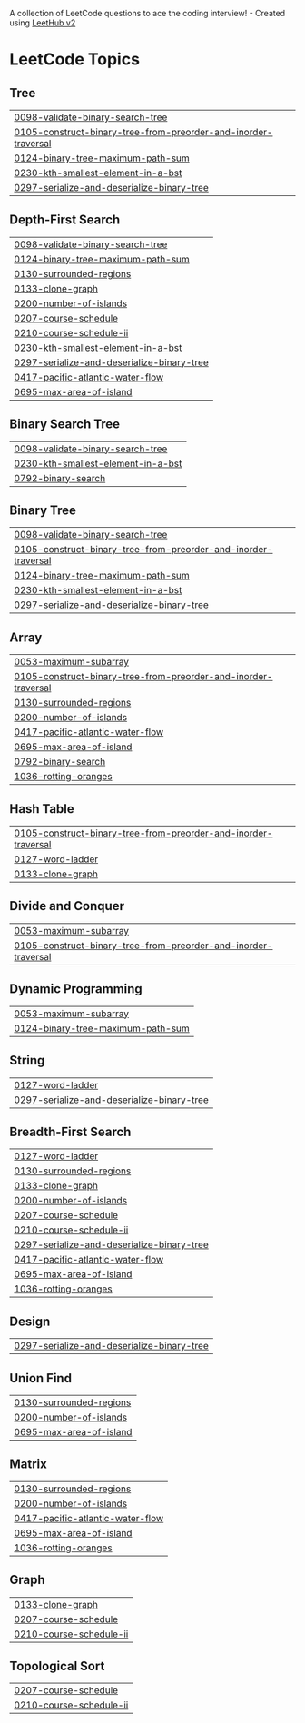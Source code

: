 A collection of LeetCode questions to ace the coding interview! - Created using [LeetHub v2](https://github.com/arunbhardwaj/LeetHub-2.0)
<!---LeetCode Topics Start-->
# LeetCode Topics
## Tree
|  |
| ------- |
| [0098-validate-binary-search-tree](https://github.com/hunarbatra/Leetcode-Solutions/tree/master/0098-validate-binary-search-tree) |
| [0105-construct-binary-tree-from-preorder-and-inorder-traversal](https://github.com/hunarbatra/Leetcode-Solutions/tree/master/0105-construct-binary-tree-from-preorder-and-inorder-traversal) |
| [0124-binary-tree-maximum-path-sum](https://github.com/hunarbatra/Leetcode-Solutions/tree/master/0124-binary-tree-maximum-path-sum) |
| [0230-kth-smallest-element-in-a-bst](https://github.com/hunarbatra/Leetcode-Solutions/tree/master/0230-kth-smallest-element-in-a-bst) |
| [0297-serialize-and-deserialize-binary-tree](https://github.com/hunarbatra/Leetcode-Solutions/tree/master/0297-serialize-and-deserialize-binary-tree) |
## Depth-First Search
|  |
| ------- |
| [0098-validate-binary-search-tree](https://github.com/hunarbatra/Leetcode-Solutions/tree/master/0098-validate-binary-search-tree) |
| [0124-binary-tree-maximum-path-sum](https://github.com/hunarbatra/Leetcode-Solutions/tree/master/0124-binary-tree-maximum-path-sum) |
| [0130-surrounded-regions](https://github.com/hunarbatra/Leetcode-Solutions/tree/master/0130-surrounded-regions) |
| [0133-clone-graph](https://github.com/hunarbatra/Leetcode-Solutions/tree/master/0133-clone-graph) |
| [0200-number-of-islands](https://github.com/hunarbatra/Leetcode-Solutions/tree/master/0200-number-of-islands) |
| [0207-course-schedule](https://github.com/hunarbatra/Leetcode-Solutions/tree/master/0207-course-schedule) |
| [0210-course-schedule-ii](https://github.com/hunarbatra/Leetcode-Solutions/tree/master/0210-course-schedule-ii) |
| [0230-kth-smallest-element-in-a-bst](https://github.com/hunarbatra/Leetcode-Solutions/tree/master/0230-kth-smallest-element-in-a-bst) |
| [0297-serialize-and-deserialize-binary-tree](https://github.com/hunarbatra/Leetcode-Solutions/tree/master/0297-serialize-and-deserialize-binary-tree) |
| [0417-pacific-atlantic-water-flow](https://github.com/hunarbatra/Leetcode-Solutions/tree/master/0417-pacific-atlantic-water-flow) |
| [0695-max-area-of-island](https://github.com/hunarbatra/Leetcode-Solutions/tree/master/0695-max-area-of-island) |
## Binary Search Tree
|  |
| ------- |
| [0098-validate-binary-search-tree](https://github.com/hunarbatra/Leetcode-Solutions/tree/master/0098-validate-binary-search-tree) |
| [0230-kth-smallest-element-in-a-bst](https://github.com/hunarbatra/Leetcode-Solutions/tree/master/0230-kth-smallest-element-in-a-bst) |
| [0792-binary-search](https://github.com/hunarbatra/Leetcode-Solutions/tree/master/0792-binary-search) |
## Binary Tree
|  |
| ------- |
| [0098-validate-binary-search-tree](https://github.com/hunarbatra/Leetcode-Solutions/tree/master/0098-validate-binary-search-tree) |
| [0105-construct-binary-tree-from-preorder-and-inorder-traversal](https://github.com/hunarbatra/Leetcode-Solutions/tree/master/0105-construct-binary-tree-from-preorder-and-inorder-traversal) |
| [0124-binary-tree-maximum-path-sum](https://github.com/hunarbatra/Leetcode-Solutions/tree/master/0124-binary-tree-maximum-path-sum) |
| [0230-kth-smallest-element-in-a-bst](https://github.com/hunarbatra/Leetcode-Solutions/tree/master/0230-kth-smallest-element-in-a-bst) |
| [0297-serialize-and-deserialize-binary-tree](https://github.com/hunarbatra/Leetcode-Solutions/tree/master/0297-serialize-and-deserialize-binary-tree) |
## Array
|  |
| ------- |
| [0053-maximum-subarray](https://github.com/hunarbatra/Leetcode-Solutions/tree/master/0053-maximum-subarray) |
| [0105-construct-binary-tree-from-preorder-and-inorder-traversal](https://github.com/hunarbatra/Leetcode-Solutions/tree/master/0105-construct-binary-tree-from-preorder-and-inorder-traversal) |
| [0130-surrounded-regions](https://github.com/hunarbatra/Leetcode-Solutions/tree/master/0130-surrounded-regions) |
| [0200-number-of-islands](https://github.com/hunarbatra/Leetcode-Solutions/tree/master/0200-number-of-islands) |
| [0417-pacific-atlantic-water-flow](https://github.com/hunarbatra/Leetcode-Solutions/tree/master/0417-pacific-atlantic-water-flow) |
| [0695-max-area-of-island](https://github.com/hunarbatra/Leetcode-Solutions/tree/master/0695-max-area-of-island) |
| [0792-binary-search](https://github.com/hunarbatra/Leetcode-Solutions/tree/master/0792-binary-search) |
| [1036-rotting-oranges](https://github.com/hunarbatra/Leetcode-Solutions/tree/master/1036-rotting-oranges) |
## Hash Table
|  |
| ------- |
| [0105-construct-binary-tree-from-preorder-and-inorder-traversal](https://github.com/hunarbatra/Leetcode-Solutions/tree/master/0105-construct-binary-tree-from-preorder-and-inorder-traversal) |
| [0127-word-ladder](https://github.com/hunarbatra/Leetcode-Solutions/tree/master/0127-word-ladder) |
| [0133-clone-graph](https://github.com/hunarbatra/Leetcode-Solutions/tree/master/0133-clone-graph) |
## Divide and Conquer
|  |
| ------- |
| [0053-maximum-subarray](https://github.com/hunarbatra/Leetcode-Solutions/tree/master/0053-maximum-subarray) |
| [0105-construct-binary-tree-from-preorder-and-inorder-traversal](https://github.com/hunarbatra/Leetcode-Solutions/tree/master/0105-construct-binary-tree-from-preorder-and-inorder-traversal) |
## Dynamic Programming
|  |
| ------- |
| [0053-maximum-subarray](https://github.com/hunarbatra/Leetcode-Solutions/tree/master/0053-maximum-subarray) |
| [0124-binary-tree-maximum-path-sum](https://github.com/hunarbatra/Leetcode-Solutions/tree/master/0124-binary-tree-maximum-path-sum) |
## String
|  |
| ------- |
| [0127-word-ladder](https://github.com/hunarbatra/Leetcode-Solutions/tree/master/0127-word-ladder) |
| [0297-serialize-and-deserialize-binary-tree](https://github.com/hunarbatra/Leetcode-Solutions/tree/master/0297-serialize-and-deserialize-binary-tree) |
## Breadth-First Search
|  |
| ------- |
| [0127-word-ladder](https://github.com/hunarbatra/Leetcode-Solutions/tree/master/0127-word-ladder) |
| [0130-surrounded-regions](https://github.com/hunarbatra/Leetcode-Solutions/tree/master/0130-surrounded-regions) |
| [0133-clone-graph](https://github.com/hunarbatra/Leetcode-Solutions/tree/master/0133-clone-graph) |
| [0200-number-of-islands](https://github.com/hunarbatra/Leetcode-Solutions/tree/master/0200-number-of-islands) |
| [0207-course-schedule](https://github.com/hunarbatra/Leetcode-Solutions/tree/master/0207-course-schedule) |
| [0210-course-schedule-ii](https://github.com/hunarbatra/Leetcode-Solutions/tree/master/0210-course-schedule-ii) |
| [0297-serialize-and-deserialize-binary-tree](https://github.com/hunarbatra/Leetcode-Solutions/tree/master/0297-serialize-and-deserialize-binary-tree) |
| [0417-pacific-atlantic-water-flow](https://github.com/hunarbatra/Leetcode-Solutions/tree/master/0417-pacific-atlantic-water-flow) |
| [0695-max-area-of-island](https://github.com/hunarbatra/Leetcode-Solutions/tree/master/0695-max-area-of-island) |
| [1036-rotting-oranges](https://github.com/hunarbatra/Leetcode-Solutions/tree/master/1036-rotting-oranges) |
## Design
|  |
| ------- |
| [0297-serialize-and-deserialize-binary-tree](https://github.com/hunarbatra/Leetcode-Solutions/tree/master/0297-serialize-and-deserialize-binary-tree) |
## Union Find
|  |
| ------- |
| [0130-surrounded-regions](https://github.com/hunarbatra/Leetcode-Solutions/tree/master/0130-surrounded-regions) |
| [0200-number-of-islands](https://github.com/hunarbatra/Leetcode-Solutions/tree/master/0200-number-of-islands) |
| [0695-max-area-of-island](https://github.com/hunarbatra/Leetcode-Solutions/tree/master/0695-max-area-of-island) |
## Matrix
|  |
| ------- |
| [0130-surrounded-regions](https://github.com/hunarbatra/Leetcode-Solutions/tree/master/0130-surrounded-regions) |
| [0200-number-of-islands](https://github.com/hunarbatra/Leetcode-Solutions/tree/master/0200-number-of-islands) |
| [0417-pacific-atlantic-water-flow](https://github.com/hunarbatra/Leetcode-Solutions/tree/master/0417-pacific-atlantic-water-flow) |
| [0695-max-area-of-island](https://github.com/hunarbatra/Leetcode-Solutions/tree/master/0695-max-area-of-island) |
| [1036-rotting-oranges](https://github.com/hunarbatra/Leetcode-Solutions/tree/master/1036-rotting-oranges) |
## Graph
|  |
| ------- |
| [0133-clone-graph](https://github.com/hunarbatra/Leetcode-Solutions/tree/master/0133-clone-graph) |
| [0207-course-schedule](https://github.com/hunarbatra/Leetcode-Solutions/tree/master/0207-course-schedule) |
| [0210-course-schedule-ii](https://github.com/hunarbatra/Leetcode-Solutions/tree/master/0210-course-schedule-ii) |
## Topological Sort
|  |
| ------- |
| [0207-course-schedule](https://github.com/hunarbatra/Leetcode-Solutions/tree/master/0207-course-schedule) |
| [0210-course-schedule-ii](https://github.com/hunarbatra/Leetcode-Solutions/tree/master/0210-course-schedule-ii) |
<!---LeetCode Topics End-->